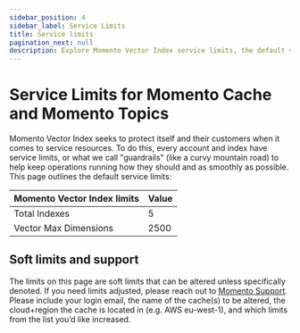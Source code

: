 ```yaml
---
sidebar_position: 4
sidebar_label: Service Limits
title: Service limits
pagination_next: null
description: Explore Momento Vector Index service limits, the default values, and how to get them changed if you need.
---
```


# Service Limits for Momento Cache and Momento Topics

Momento Vector Index seeks to protect itself and their customers when it comes to service resources. To do this, every account and index have service limits, or what we call "guardrails" (like a curvy mountain road) to help keep operations running how they should and as smoothly as possible. This page outlines the default service limits:

| Momento Vector Index limits | Value |
|-----------------------------|-------|
| Total Indexes               | 5     |
| Vector Max Dimensions       | 2500  |

## Soft limits and support

The limits on this page are soft limits that can be altered unless specifically denoted. If you need limits adjusted, please reach out to [Momento Support](mailto:support@momentohq.com). Please include your login email, the name of the cache(s) to be altered, the cloud+region the cache is located in (e.g. AWS eu-west-1), and which limits from the list you’d like increased.
